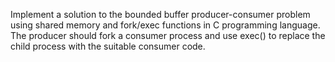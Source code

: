 Implement a solution to the bounded buffer producer-consumer problem using shared 
memory and fork/exec functions in C programming language. The producer should fork a 
consumer process and use exec() to replace the child process with the suitable consumer 
code.
